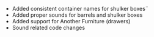 - Added consistent container names for shulker boxes¨
- Added proper sounds for barrels and shulker boxes
- Added support for Another Furniture (drawers)
- Sound related code changes
